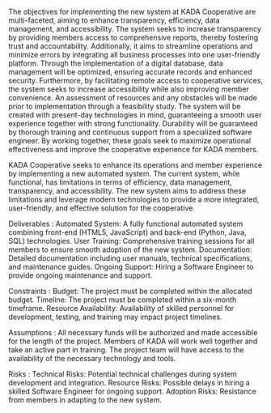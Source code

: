 The objectives for implementing the new system at KADA Cooperative are multi-faceted, aiming to enhance transparency, efficiency, data management, and accessibility. The system seeks to increase transparency by providing members access to comprehensive reports, thereby fostering trust and accountability. Additionally, it aims to streamline operations and minimize errors by integrating all business processes into one user-friendly platform. Through the implementation of a digital database, data management will be optimized, ensuring accurate records and enhanced security. Furthermore, by facilitating remote access to cooperative services, the system seeks to increase accessibility while also improving member convenience. An assessment of resources and any obstacles will be made prior to implementation through a feasibility study. The system will be created with present-day technologies in mind, guaranteeing a smooth user experience together with strong functionality. Durability will be guaranteed by thorough training and continuous support from a specialized software engineer. By working together, these goals seek to maximize operational effectiveness and improve the cooperative experience for KADA members.

KADA Cooperative seeks to enhance its operations and member experience by implementing a new automated system. The current system, while functional, has limitations in terms of efficiency, data management, transparency, and accessibility. The new system aims to address these limitations and leverage modern technologies to provide a more integrated, user-friendly, and effective solution for the cooperative.

Deliverables : 
Automated System: A fully functional automated system combining front-end (HTML5, JavaScript) and back-end (Python, Java, SQL) technologies.
User Training: Comprehensive training sessions for all members to ensure smooth adoption of the new system.
Documentation: Detailed documentation including user manuals, technical specifications, and maintenance guides.
Ongoing Support: Hiring a Software Engineer to provide ongoing maintenance and support.

Constraints : 
Budget: The project must be completed within the allocated budget.
Timeline: The project must be completed within a six-month timeframe.
Resource Availability: Availability of skilled personnel for development, testing, and training may impact project timelines.

Assumptions : 
All necessary funds will be authorized and made accessible for the length of the project. Members of KADA will work well together and take an active part in training. The project team will have access to the availability of the necessary technology and tools.

Risks : 
Technical Risks: Potential technical challenges during system development and integration.
Resource Risks: Possible delays in hiring a skilled Software Engineer for ongoing support.
Adoption Risks: Resistance from members in adapting to the new system.



